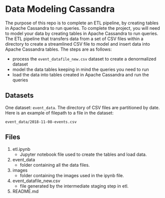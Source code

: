 # Data Modeling Cassandra

The purpose of this repo is to complete an ETL pipeline, by creating tables in Apache Cassandra to run queries. To complete the project, you will need to model your data by creating tables in Apache Cassandra to run queries. The ETL pipeline that transfers data from a set of CSV files within a directory to create a streamlined CSV file to model and insert data into Apache Cassandra tables.
The steps are as follows: 
- process the `event_datafile_new.csv` dataset to create a denormalized dataset
- model the data tables keeping in mind the queries you need to run
- load the data into tables created in Apache Cassandra and run the queries

## Datasets

One dataset: `event_data`. The directory of CSV files are partitioned by date. Here is an example of filepath to a file in the dataset: 
```
event_data/2018-11-08-events.csv
```

## Files

1. etl.ipynb
    * Jupyter notebook file used to create the tables and load data.
2. event_data
    * folder containing all the data files.
3. images
    * folder containing the images used in the ipynb file.
4. event_datafile_new.csv
    * file generated by the intermediate staging step in etl.
5. README.md

